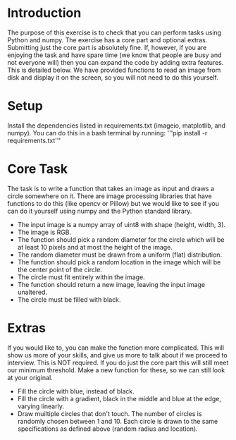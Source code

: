 # Introduction 
The purpose of this exercise is to check that you can perform tasks using Python and numpy.
The exercise has a core part and optional extras.
Submitting just the core part is absolutely fine.
If, however, if you are enjoying the task and have spare time (we know that people are busy and not
everyone will) then you can expand the code by adding extra features. This is detailed below.
We have provided functions to read an image from disk and display it on the screen,
so you will not need to do this yourself.

# Setup 
Install the dependencies listed in requirements.txt (imageio, matplotlib, and numpy).
You can do this in a bash terminal by running:
'''pip install -r requirements.txt'''

# Core Task 
The task is to write a function that takes an image as input and draws a circle somewhere on it.
There are image processing libraries that have functions to do this (like opencv or Pillow) but we
would like to see if you can do it yourself using numpy and the Python standard library.
- The input image is a numpy array of uint8 with shape (height, width, 3).
- The image is RGB.
- The function should pick a random diameter for the circle which will be at least 10 pixels and at
  most the height of the image.
- The random diameter must be drawn from a uniform (flat) distribution.
- The function should pick a random location in the image which will be the center point of the
  circle.
- The circle must fit entirely within the image.
- The function should return a new image, leaving the input image unaltered.
- The circle must be filled with black.

# Extras 
If you would like to, you can make the function more complicated.
This will show us more of your skills, and give us more to talk about if we proceed to interview.
This is NOT required. If you do just the core part this will still meet our minimum threshold.
Make a new function for these, so we can still look at your original.
- Fill the circle with blue, instead of black.
- Fill the circle with a gradient, black in the middle and blue at the edge, varying linearly.
- Draw muiltiple circles that don't touch.
  The number of circles is randomly chosen between 1 and 10.
  Each circle is drawn to the same specifications as defined above (random radius and location).

